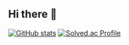 ## Hi there 👋

[![GitHub stats](https://github-readme-stats.vercel.app/api?username=okodeee&theme=calm_pink)](https://github.com/okodeee/github-readme-stats)
[![Solved.ac Profile](http://mazassumnida.wtf/api/v2/generate_badge?boj=okodee)](https://solved.ac/okodee/)

<!--
**okodeee/okodeee** is a ✨ _special_ ✨ repository because its `README.md` (this file) appears on your GitHub profile.

Here are some ideas to get you started:

- 🔭 I’m currently working on ...
- 🌱 I’m currently learning ...
- 👯 I’m looking to collaborate on ...
- 🤔 I’m looking for help with ...
- 💬 Ask me about ...
- 📫 How to reach me: ...
- 😄 Pronouns: ...
- ⚡ Fun fact: ...
-->
